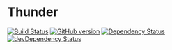 # Thunder

[![Build Status](https://travis-ci.org/CloudKidStudio/Thunder.svg)](https://travis-ci.org/CloudKidStudio/Thunder) [![GitHub version](https://badge.fury.io/gh/CloudKidStudio%2FThunder.svg)](https://github.com/CloudKidStudio/Thunder/releases/latest) [![Dependency Status](https://david-dm.org/CloudKidStudio/Thunder.svg)](https://david-dm.org/CloudKidStudio/Thunder) [![devDependency Status](https://david-dm.org/CloudKidStudio/Thunder/dev-status.svg)](https://david-dm.org/CloudKidStudio/Thunder#info=devDependencies)

